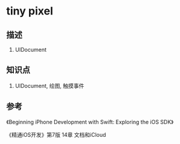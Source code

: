# tiny pixel

## 描述

1. UIDocument

## 知识点

1. UIDocument, 绘图, 触摸事件

## 参考

《Beginning iPhone Development with Swift: Exploring the iOS SDK》

《精通iOS开发》第7版 14章 文档和iCloud
